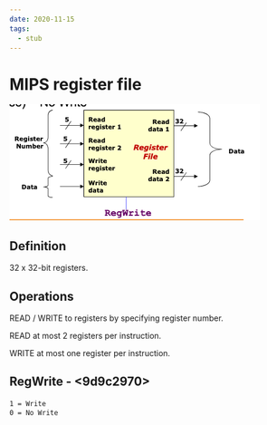```yaml
---
date: 2020-11-15
tags: 
  - stub
---
```


# MIPS register file

![](./static/mips-register-file.png)

## Definition

32 x 32-bit registers.

## Operations

READ / WRITE to registers by specifying register number.

READ at most 2 registers per instruction.

WRITE at most one register per instruction.

## RegWrite - <9d9c2970> 

```
1 = Write
0 = No Write
```
